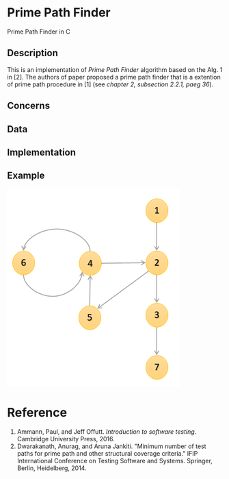 # Prime Path Finder
Prime Path Finder in C

## Description
This is an implementation of _Prime Path Finder_ algorithm based on the Alg. 1 in [2]. The authors of paper proposed a prime path finder that is a extention of prime path procedure in [1] (see _chapter 2, subsection 2.2.1, paeg 36_).  

## Concerns

## Data

## Implementation

## Example
![graph](https://raw.githubusercontent.com/rahmanidashti/primepathfinder/master/dataset/Sample.png)

# Reference
1. Ammann, Paul, and Jeff Offutt. _Introduction to software testing_. Cambridge University Press, 2016.
2. Dwarakanath, Anurag, and Aruna Jankiti. "Minimum number of test paths for prime path and other structural coverage criteria." IFIP International Conference on Testing Software and Systems. Springer, Berlin, Heidelberg, 2014.

